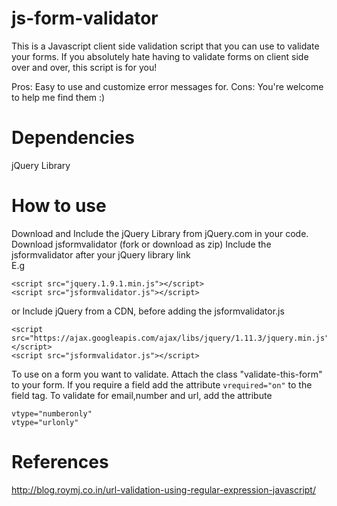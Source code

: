 # js-form-validator
This is a Javascript client side validation script that you can use to validate your forms.
If you absolutely hate having to validate forms on client side over and over, this script is for you!

Pros: Easy to use and customize error messages for.
Cons: You're welcome to help me find them  :)

Dependencies
============
jQuery Library



How to use
==========
Download and Include the jQuery Library from jQuery.com in your code.<br/>
Download jsformvalidator (fork or download as zip)
Include the jsformvalidator after your jQuery library link <br/>
E.g 

```
<script src="jquery.1.9.1.min.js"></script>
<script src="jsformvalidator.js"></script>
```
or Include jQuery from a CDN, before adding the jsformvalidator.js

```
<script src="https://ajax.googleapis.com/ajax/libs/jquery/1.11.3/jquery.min.js"></script>
<script src="jsformvalidator.js"></script>

```
To use on a form you want to validate.
Attach the class "validate-this-form" to your form.
If you require a field add the attribute ``` vrequired="on" ``` to the field tag.
To validate for email,number and url, add the attribute 
```vtype="emailonly"
vtype="numberonly"
vtype="urlonly"
```









References
==========
http://blog.roymj.co.in/url-validation-using-regular-expression-javascript/
